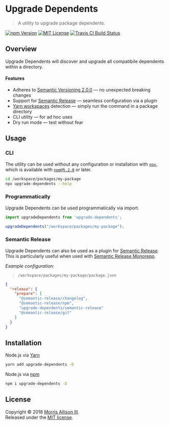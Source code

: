# Upgrade Dependents

> A utility to upgrade package dependents.

[![npm Version][badge-npm]][npm]
[![MIT License][badge-license]][license]
[![Travis CI Build Status][badge-travis]][travis]

[badge-license]: https://img.shields.io/badge/license-MIT-blue.svg?style=flat-square
[badge-npm]: https://img.shields.io/npm/v/upgrade-dependents.svg?style=flat-square
[badge-travis]: https://img.shields.io/travis/morrisallison/upgrade-dependents.svg?style=flat-square
[license]: https://github.com/morrisallison/upgrade-dependents/raw/master/LICENSE
[npm]: https://www.npmjs.com/package/upgrade-dependents
[travis]: https://travis-ci.org/morrisallison/upgrade-dependents

## Overview

Upgrade Dependents will discover and upgrade all compatibile dependents within a directory.

#### Features

* Adheres to [Semantic Versioning 2.0.0][] — no unexpected breaking changes
* Support for [Semantic Release][] — seamless configuration via a plugin
* [Yarn workspaces][] detection — simply run the command in a package directory
* CLI utility — for ad hoc uses
* Dry run mode — test without fear

[Semantic Release]: https://github.com/semantic-release/semantic-release
[Semantic Versioning 2.0.0]: https://semver.org/
[Yarn workspaces]: https://yarnpkg.com/lang/en/docs/workspaces/

## Usage

### CLI

The utility can be used without any configuration or installation with [`npx`][npx], which is available with [`npm@5.2.0`][npm@5.2.0] or later.

```bash
cd /workspace/packages/my-package
npx upgrade-dependents --help
```

[npx]: https://github.com/zkat/npx
[npm@5.2.0]: https://github.com/npm/npm/releases/tag/v5.2.0

### Programmatically

Upgrade Dependents can be used programmatically via import.

```javascript
import upgradeDependents from 'upgrade-dependents';

upgradeDependents("/workspace/packages/my-package");
```

### Semantic Release

Upgrade Dependents can also be used as a plugin for [Semantic Release][]. This is particularly useful when used with [Semantic Release Monorepo][].

[Semantic Release Monorepo]: https://github.com/Updater/semantic-release-monorepo

_Example configuration:_

> `/workspace/packages/my-package/package.json`

```json
{
  "release": {
    "prepare": [
      "@semantic-release/changelog",
      "@semantic-release/npm",
      "upgrade-dependents/semantic-release"
      "@semantic-release/git"
    ]
  }
}
```

## Installation

Node.js via [Yarn](https://yarnpkg.com/)

```bash
yarn add upgrade-dependents -D
```

Node.js via [npm](https://www.npmjs.com/)

```bash
npm i upgrade-dependents -D
```

## License

Copyright &copy; 2018 [Morris Allison III](http://morris.xyz).
<br>Released under the [MIT license][license].
